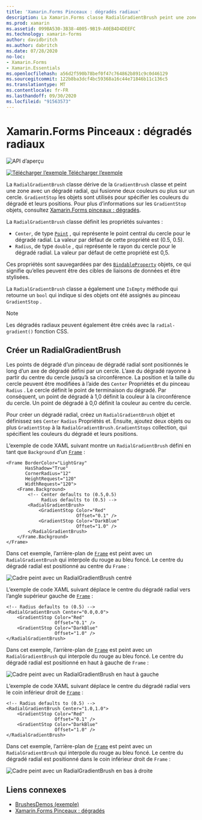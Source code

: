 ```yaml
---
title: 'Xamarin.Forms Pinceaux : dégradés radiaux'
description: La Xamarin.Forms classe RadialGradientBrush peint une zone avec un dégradé radial.
ms.prod: xamarin
ms.assetid: 099BA530-3B38-4005-9B19-A0EB4D4DEEFC
ms.technology: xamarin-forms
author: davidbritch
ms.author: dabritch
ms.date: 07/28/2020
no-loc:
- Xamarin.Forms
- Xamarin.Essentials
ms.openlocfilehash: a56d2f590b78bef0f47c764862b891c9c0d46129
ms.sourcegitcommit: 122b8ba3dcf4bc59368a16c44e71846b11c136c5
ms.translationtype: MT
ms.contentlocale: fr-FR
ms.lasthandoff: 09/30/2020
ms.locfileid: "91563573"
---
```

# <a name="no-locxamarinforms-brushes-radial-gradients"></a>Xamarin.Forms Pinceaux : dégradés radiaux

![API d’aperçu](~/media/shared/preview.png "Cette API est actuellement en préversion.")

[![Télécharger l’exemple](~/media/shared/download.png) Télécharger l’exemple](https://docs.microsoft.com/samples/xamarin/xamarin-forms-samples/userinterface-brushdemos/)

La `RadialGradientBrush` classe dérive de la `GradientBrush` classe et peint une zone avec un dégradé radial, qui fusionne deux couleurs ou plus sur un cercle. `GradientStop` les objets sont utilisés pour spécifier les couleurs du dégradé et leurs positions. Pour plus d’informations sur les `GradientStop` objets, consultez [ Xamarin.Forms pinceaux : dégradés](gradient.md).

La `RadialGradientBrush` classe définit les propriétés suivantes :

- `Center`, de type [`Point`](xref:Xamarin.Forms.Point) , qui représente le point central du cercle pour le dégradé radial. La valeur par défaut de cette propriété est (0.5, 0.5).
- `Radius`, de type `double` , qui représente le rayon du cercle pour le dégradé radial. La valeur par défaut de cette propriété est 0,5.

Ces propriétés sont sauvegardées par des [`BindableProperty`](xref:Xamarin.Forms.BindableProperty) objets, ce qui signifie qu’elles peuvent être des cibles de liaisons de données et être stylisées.

La `RadialGradientBrush` classe a également une `IsEmpty` méthode qui retourne un `bool` qui indique si des objets ont été assignés au pinceau `GradientStop` .

> [!NOTE]
> Les dégradés radiaux peuvent également être créés avec la `radial-gradient()` fonction CSS.

## <a name="create-a-radialgradientbrush"></a>Créer un RadialGradientBrush

Les points de dégradé d’un pinceau de dégradé radial sont positionnés le long d’un axe de dégradé défini par un cercle. L’axe du dégradé rayonne à partir du centre du cercle jusqu’à sa circonférence. La position et la taille du cercle peuvent être modifiées à l’aide des `Center` Propriétés et du pinceau `Radius` . Le cercle définit le point de terminaison du dégradé. Par conséquent, un point de dégradé à 1,0 définit la couleur à la circonférence du cercle. Un point de dégradé à 0,0 définit la couleur au centre du cercle.

Pour créer un dégradé radial, créez un `RadialGradientBrush` objet et définissez ses `Center` `Radius` Propriétés et. Ensuite, ajoutez deux objets ou plus `GradientStop` à la `RadialGradientBrush.GradientStops` collection, qui spécifient les couleurs du dégradé et leurs positions.

L’exemple de code XAML suivant montre un `RadialGradientBrush` défini en tant que `Background` d’un [`Frame`](xref:Xamarin.Forms.Frame) :

```xaml    
<Frame BorderColor="LightGray"
       HasShadow="True"
       CornerRadius="12"
       HeightRequest="120"
       WidthRequest="120">
    <Frame.Background>
        <!-- Center defaults to (0.5,0.5)
             Radius defaults to (0.5) -->
        <RadialGradientBrush>
            <GradientStop Color="Red"
                          Offset="0.1" />
            <GradientStop Color="DarkBlue"
                          Offset="1.0" />
        </RadialGradientBrush>
    </Frame.Background>
</Frame>
```

Dans cet exemple, l’arrière-plan de [`Frame`](xref:Xamarin.Forms.Frame) est peint avec un `RadialGradientBrush` qui interpole du rouge au bleu foncé. Le centre du dégradé radial est positionné au centre du `Frame` :

![Cadre peint avec un RadialGradientBrush centré](radialgradient-images/center.png)

L’exemple de code XAML suivant déplace le centre du dégradé radial vers l’angle supérieur gauche de [`Frame`](xref:Xamarin.Forms.Frame) :

```xaml
<!-- Radius defaults to (0.5) -->
<RadialGradientBrush Center="0.0,0.0">
    <GradientStop Color="Red"
                  Offset="0.1" />
    <GradientStop Color="DarkBlue"
                  Offset="1.0" />
</RadialGradientBrush>
```

Dans cet exemple, l’arrière-plan de [`Frame`](xref:Xamarin.Forms.Frame) est peint avec un `RadialGradientBrush` qui interpole du rouge au bleu foncé. Le centre du dégradé radial est positionné en haut à gauche de `Frame` :

![Cadre peint avec un RadialGradientBrush en haut à gauche](radialgradient-images/top-left.png)

L’exemple de code XAML suivant déplace le centre du dégradé radial vers le coin inférieur droit de [`Frame`](xref:Xamarin.Forms.Frame) :

```xaml
<!-- Radius defaults to (0.5) -->
<RadialGradientBrush Center="1.0,1.0">
    <GradientStop Color="Red"
                  Offset="0.1" />
    <GradientStop Color="DarkBlue"
                  Offset="1.0" />
</RadialGradientBrush>            
```

Dans cet exemple, l’arrière-plan de [`Frame`](xref:Xamarin.Forms.Frame) est peint avec un `RadialGradientBrush` qui interpole du rouge au bleu foncé. Le centre du dégradé radial est positionné dans le coin inférieur droit de `Frame` :

![Cadre peint avec un RadialGradientBrush en bas à droite](radialgradient-images/bottom-right.png)

## <a name="related-links"></a>Liens connexes

- [BrushesDemos (exemple)](/samples/xamarin/xamarin-forms-samples/userinterface-brushdemos/)
- [Xamarin.Forms Pinceaux : dégradés](gradient.md)